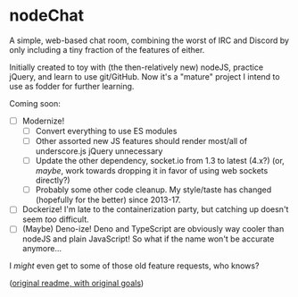 nodeChat
========

A simple, web-based chat room, combining the worst of IRC and Discord by only including a tiny fraction of the features of either.

Initially created to toy with (the then-relatively new) nodeJS, practice jQuery, and learn to use git/GitHub. Now it's a "mature" project I intend to use as fodder for further learning.

Coming soon:
 - [ ] Modernize!
     - [ ] Convert everything to use ES modules
     - [ ] Other assorted new JS features should render most/all of underscore.js jQuery unnecessary
     - [ ] Update the other dependency, socket.io from 1.3 to latest (4.x?) (or, *maybe*, work towards dropping it in favor of using web sockets directly?)
     - [ ] Probably some other code cleanup. My style/taste has changed (hopefully for the better) since 2013-17.
 - [ ] Dockerize! I'm late to the containerization party, but catching up doesn't seem *too* difficult.
 - [ ] \(Maybe\) Deno-ize! Deno and TypeScript are obviously way cooler than nodeJS and plain JavaScript! So what if the name won't be accurate anymore...

I *might* even get to some of those old feature requests, who knows?

([original readme, with original goals](README.old.md))
